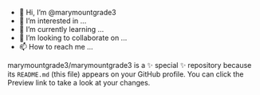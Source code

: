 - 👋 Hi, I’m @marymountgrade3
- 👀 I’m interested in ...
- 🌱 I’m currently learning ...
- 💞️ I’m looking to collaborate on ...
- 📫 How to reach me ...

<!DOCTYPE html>
marymountgrade3/marymountgrade3 is a ✨ special ✨ repository because its `README.md` (this file) appears on your GitHub profile.
You can click the Preview link to take a look at your changes.
</html>
